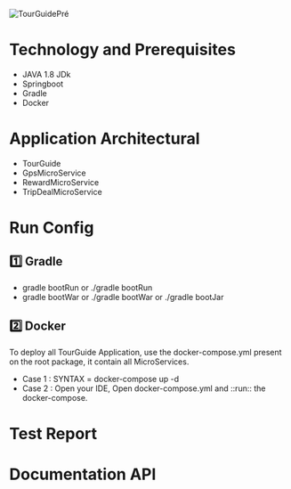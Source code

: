 ![TourGuidePré](https://user-images.githubusercontent.com/79265943/157535100-a1429eeb-c172-4cab-9df9-02ac3eb6d7d5.png)

# Technology and Prerequisites
* JAVA 1.8 JDk
* Springboot
* Gradle
* Docker

# Application Architectural

* TourGuide
* GpsMicroService
* RewardMicroService
* TripDealMicroService


# Run Config

:one: Gradle
----
* gradle bootRun or ./gradle bootRun
* gradle bootWar or ./gradle bootWar or ./gradle bootJar

2️⃣ Docker
----
To deploy all TourGuide Application, use the docker-compose.yml present on the root package, it contain all MicroServices.

* Case 1 : SYNTAX = docker-compose up -d
* Case 2 : Open your IDE, Open docker-compose.yml and ::run:: the docker-compose.

# Test Report


# Documentation API
